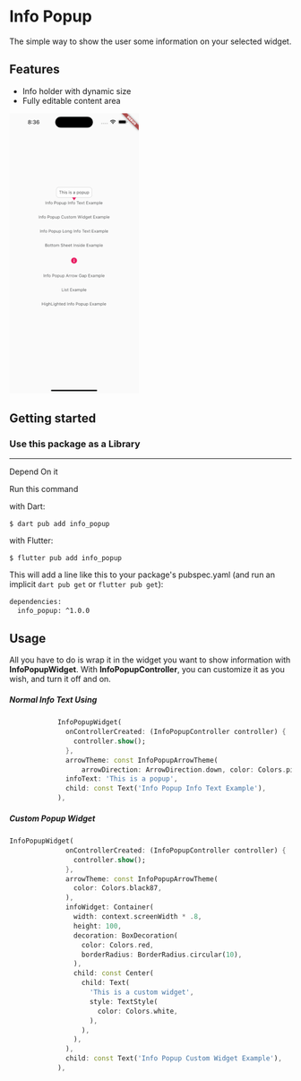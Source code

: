 # Info Popup

The simple way to show the user some information on your selected widget.

## Features

- Info holder with dynamic size
- Fully editable content area

![Alt Text](assets/readme/example_presentation.gif)

## Getting started

### Use this package as a Library
---
Depend On it

Run this command

with Dart:

```
$ dart pub add info_popup
```

with Flutter:

```
$ flutter pub add info_popup
```

This will add a line like this to your package's pubspec.yaml (and run an implicit `dart pub get` or `flutter pub get`):

```
dependencies:
  info_popup: ^1.0.0
```

## Usage

All you have to do is wrap it in the widget you want to show information with **InfoPopupWidget**. With **InfoPopupController**, you can customize it as you wish, and turn it off and on.

##### Normal Info Text Using
```dart
            InfoPopupWidget(
              onControllerCreated: (InfoPopupController controller) {
                controller.show();
              },
              arrowTheme: const InfoPopupArrowTheme(
                  arrowDirection: ArrowDirection.down, color: Colors.pink),
              infoText: 'This is a popup',
              child: const Text('Info Popup Info Text Example'),
            ),
```

##### Custom Popup Widget
```dart
InfoPopupWidget(
              onControllerCreated: (InfoPopupController controller) {
                controller.show();
              },
              arrowTheme: const InfoPopupArrowTheme(
                color: Colors.black87,
              ),
              infoWidget: Container(
                width: context.screenWidth * .8,
                height: 100,
                decoration: BoxDecoration(
                  color: Colors.red,
                  borderRadius: BorderRadius.circular(10),
                ),
                child: const Center(
                  child: Text(
                    'This is a custom widget',
                    style: TextStyle(
                      color: Colors.white,
                    ),
                  ),
                ),
              ),
              child: const Text('Info Popup Custom Widget Example'),
            ),
```